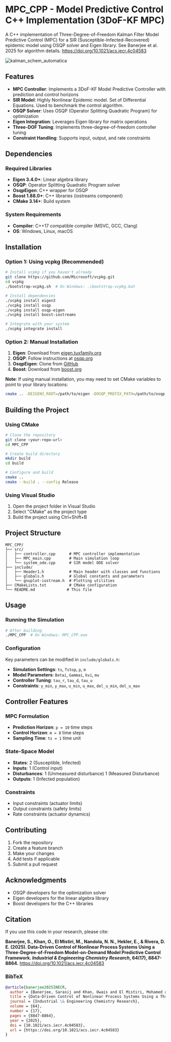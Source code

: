 # MPC_CPP - Model Predictive Control C++ Implementation (3DoF-KF MPC)

A C++ implementation of Three-Degree-of-Freedom Kalman Filter Model Predictive Control (MPC) for a SIR (Susceptible-Infected-Recovered) epidemic model using OSQP solver and Eigen library. 
See Banerjee et al. 2025 for algorithm details. https://doi.org/10.1021/acs.iecr.4c04583

![kalman_schem_automatica](https://github.com/user-attachments/assets/43e342b0-42b6-4035-83f6-31b6b4365d5c)

## Features

- **MPC Controller**: Implements a 3DoF-KF Model Predictive Controller with prediction and control horizons
- **SIR Model**: Highly Nonlinear Epidemic model. Set of Differential Equations. Used to benchmark the control algorithm.
- **OSQP Solver**: Uses OSQP (Operator Splitting Quadratic Program) for optimization
- **Eigen Integration**: Leverages Eigen library for matrix operations
- **Three-DOF Tuning**: Implements three-degree-of-freedom controller tuning
- **Constraint Handling**: Supports input, output, and rate constraints

## Dependencies

### Required Libraries
- **Eigen 3.4.0+**: Linear algebra library
- **OSQP**: Operator Splitting Quadratic Program solver
- **OsqpEigen**: C++ wrapper for OSQP
- **Boost 1.88.0+**: C++ libraries (iostreams component)
- **CMake 3.14+**: Build system

### System Requirements
- **Compiler**: C++17 compatible compiler (MSVC, GCC, Clang)
- **OS**: Windows, Linux, macOS

## Installation

### Option 1: Using vcpkg (Recommended)

```bash
# Install vcpkg if you haven't already
git clone https://github.com/Microsoft/vcpkg.git
cd vcpkg
./bootstrap-vcpkg.sh  # On Windows: .\bootstrap-vcpkg.bat

# Install dependencies
./vcpkg install eigen3
./vcpkg install osqp
./vcpkg install osqp-eigen
./vcpkg install boost-iostreams

# Integrate with your system
./vcpkg integrate install
```

### Option 2: Manual Installation

1. **Eigen**: Download from [eigen.tuxfamily.org](https://eigen.tuxfamily.org/)
2. **OSQP**: Follow instructions at [osqp.org](https://osqp.org/)
3. **OsqpEigen**: Clone from [GitHub](https://github.com/robotology/osqp-eigen)
4. **Boost**: Download from [boost.org](https://www.boost.org/)

**Note**: If using manual installation, you may need to set CMake variables to point to your library locations:
```bash
cmake .. -DEIGEN3_ROOT=/path/to/eigen -DOSQP_PREFIX_PATH=/path/to/osqp -DOSQPEIGEN_PREFIX_PATH=/path/to/osqp-eigen -DBOOST_ROOT=/path/to/boost
```

## Building the Project

### Using CMake

```bash
# Clone the repository
git clone <your-repo-url>
cd MPC_CPP

# Create build directory
mkdir build
cd build

# Configure and build
cmake ..
cmake --build . --config Release
```

### Using Visual Studio

1. Open the project folder in Visual Studio
2. Select "CMake" as the project type
3. Build the project using Ctrl+Shift+B

## Project Structure

```
MPC_CPP/
├── src/
│   ├── controller.cpp      # MPC controller implementation
│   ├── MPC_main.cpp        # Main simulation loop
│   └── system_ode.cpp      # SIR model ODE solver
├── include/
│   ├── Header1.h           # Main header with classes and functions
│   ├── globals.h           # Global constants and parameters
│   └── gnuplot-iostream.h  # Plotting utilities
├── CMakeLists.txt          # CMake configuration
└── README.md              # This file
```

## Usage

### Running the Simulation

```bash
# After building
./MPC_CPP  # On Windows: MPC_CPP.exe
```

### Configuration

Key parameters can be modified in `include/globals.h`:

- **Simulation Settings**: `ts`, `Tstop`, `p`, `m`
- **Model Parameters**: `Betai`, `Gammai`, `kvi`, `mu`
- **Controller Tuning**: `tau_r`, `tau_d`, `tau_u`
- **Constraints**: `y_min`, `y_max`, `u_min`, `u_max`, `del_u_min`, `del_u_max`

## Controller Features

### MPC Formulation
- **Prediction Horizon**: `p = 10` time steps
- **Control Horizon**: `m = 8` time steps
- **Sampling Time**: `ts = 1` time unit

### State-Space Model
- **States**: 2 (Susceptible, Infected)
- **Inputs**: 1 (Control input)
- **Disturbances**: 1 (Unmeasured disturbance) 1 (Measured Disturbance)
- **Outputs**: 1 (Infected population)

### Constraints
- Input constraints (actuator limits)
- Output constraints (safety limits)
- Rate constraints (actuator dynamics)

## Contributing

1. Fork the repository
2. Create a feature branch
3. Make your changes
4. Add tests if applicable
5. Submit a pull request


## Acknowledgments

- OSQP developers for the optimization solver
- Eigen developers for the linear algebra library
- Boost developers for the C++ libraries 

## Citation

If you use this code in your research, please cite:

**Banerjee, S., Khan, O., El Mistiri, M., Nandola, N. N., Hekler, E., & Rivera, D. E. (2025). Data-Driven Control of Nonlinear Process Systems Using a Three-Degree-of-Freedom Model-on-Demand Model Predictive Control Framework. *Industrial & Engineering Chemistry Research*, 64(17), 8847-8864.** https://doi.org/10.1021/acs.iecr.4c04583

### BibTeX
```bibtex
@article{banerjee2025INECR,
  author = {Banerjee, Sarasij and Khan, Owais and El Mistiri, Mohamed and Nandola, Naresh N. and Hekler, Eric and Rivera, Daniel E.},
  title = {Data-Driven Control of Nonlinear Process Systems Using a Three-Degree-of-Freedom Model-on-Demand Model Predictive Control Framework},
  journal = {Industrial \& Engineering Chemistry Research},
  volume = {64},
  number = {17},
  pages = {8847-8864},
  year = {2025},
  doi = {10.1021/acs.iecr.4c04583},
  url = {https://doi.org/10.1021/acs.iecr.4c04583}
}
```

